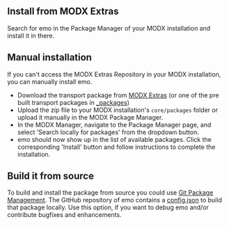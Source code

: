 ## Install from MODX Extras

Search for emo in the Package Manager of your MODX installation and install it
in there.

## Manual installation

If you can't access the MODX Extras Repository in your MODX installation, you
can manually install emo.

* Download the transport package from [MODX Extras](https://modx.com/extras/package/emo) (or one of the pre built transport packages in [_packages](https://github.com/Jako/emo-revo/tree/master/_packages))
* Upload the zip file to your MODX installation's `core/packages` folder or upload it manually in the MODX Package Manager.
* In the MODX Manager, navigate to the Package Manager page, and select 'Search locally for packages' from the dropdown button.
* emo should now show up in the list of available packages. Click the corresponding 'Install' button and follow instructions to complete the installation.

## Build it from source

To build and install the package from source you could use [Git Package
Management](https://github.com/TheBoxer/Git-Package-Management). The GitHub
repository of emo contains a
[config.json](https://github.com/Jako/emo-revo/blob/master/_build/config.json)
to build that package locally. Use this option, if you want to debug emo
and/or contribute bugfixes and enhancements.
